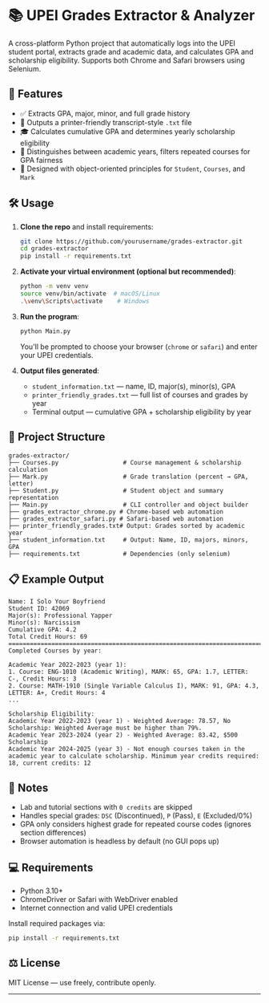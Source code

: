 # 📚 UPEI Grades Extractor & Analyzer

A cross-platform Python project that automatically logs into the UPEI student portal, extracts grade and academic data, and calculates GPA and scholarship eligibility. Supports both Chrome and Safari browsers using Selenium.

## 🚀 Features

- ✅ Extracts GPA, major, minor, and full grade history
- 📄 Outputs a printer-friendly transcript-style `.txt` file
- 🎓 Calculates cumulative GPA and determines yearly scholarship eligibility
- 🔎 Distinguishes between academic years, filters repeated courses for GPA fairness
- 🧪 Designed with object-oriented principles for `Student`, `Courses`, and `Mark`

## 🛠️ Usage

1. **Clone the repo** and install requirements:
   ```bash
   git clone https://github.com/yourusername/grades-extractor.git
   cd grades-extractor
   pip install -r requirements.txt
   ```

2. **Activate your virtual environment (optional but recommended)**:
   ```bash
   python -m venv venv
   source venv/bin/activate  # macOS/Linux
   .\venv\Scripts\activate    # Windows
   ```

3. **Run the program**:
   ```bash
   python Main.py
   ```

   You'll be prompted to choose your browser (`chrome` or `safari`) and enter your UPEI credentials.

4. **Output files generated**:
   - `student_information.txt` — name, ID, major(s), minor(s), GPA
   - `printer_friendly_grades.txt` — full list of courses and grades by year
   - Terminal output — cumulative GPA + scholarship eligibility by year

## 🧱 Project Structure

```
grades-extractor/
├── Courses.py                  # Course management & scholarship calculation
├── Mark.py                     # Grade translation (percent → GPA, letter)
├── Student.py                  # Student object and summary representation
├── Main.py                     # CLI controller and object builder
├── grades_extractor_chrome.py # Chrome-based web automation
├── grades_extractor_safari.py # Safari-based web automation
├── printer_friendly_grades.txt# Output: Grades sorted by academic year
├── student_information.txt     # Output: Name, ID, majors, minors, GPA
├── requirements.txt            # Dependencies (only selenium)
```

## 📋 Example Output

```
Name: I Solo Your Boyfriend
Student ID: 42069
Major(s): Professional Yapper
Minor(s): Narcissism
Cumulative GPA: 4.2
Total Credit Hours: 69
====================================================================================================
Completed Courses by year:

Academic Year 2022-2023 (year 1):
1. Course: ENG-1010 (Academic Writing), MARK: 65, GPA: 1.7, LETTER: C-, Credit Hours: 3
2. Course: MATH-1910 (Single Variable Calculus I), MARK: 91, GPA: 4.3, LETTER: A+, Credit Hours: 4
...

Scholarship Eligibility:
Academic Year 2022-2023 (year 1) - Weighted Average: 78.57, No Scholarship: Weighted Average must be higher than 79%.
Academic Year 2023-2024 (year 2) - Weighted Average: 83.42, $500 Scholarship
Academic Year 2024-2025 (year 3) - Not enough courses taken in the academic year to calculate scholarship. Minimum year credits required: 18, current credits: 12
```

## 🧠 Notes

- Lab and tutorial sections with `0 credits` are skipped
- Handles special grades: `DSC` (Discontinued), `P` (Pass), `E` (Excluded/0%)
- GPA only considers highest grade for repeated course codes (ignores section differences)
- Browser automation is headless by default (no GUI pops up)

## 💻 Requirements

- Python 3.10+
- ChromeDriver or Safari with WebDriver enabled
- Internet connection and valid UPEI credentials

Install required packages via:

```bash
pip install -r requirements.txt
```

## ⚖️ License

MIT License — use freely, contribute openly.

---
